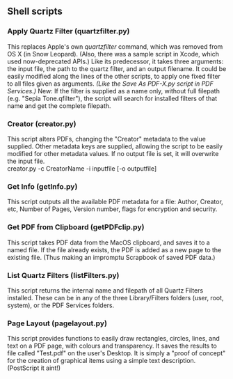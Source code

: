 ## Shell scripts
### Apply Quartz Filter (quartzfilter.py)
This replaces Apple's own _quartzfilter_ command, which was removed from OS X (in Snow Leopard). (Also, there was a sample script in Xcode, which used now-deprecated APIs.) Like its predecessor, it takes three arguments: the input file, the path to the quartz filter, and an output filename. It could be easily modified along the lines of the other scripts, to apply one fixed filter to all files given as arguments. _(Like the Save As PDF-X.py script in PDF Services.)_
New: If the filter is supplied as a name only, without full filepath (e.g. "Sepia Tone.qfilter"), the script will search for installed filters of that name and get the complete filepath.

### Creator (creator.py)
This script alters PDFs, changing the "Creator" metadata to the value supplied. Other metadata keys are supplied, allowing the script to be easily modified for other metadata values. If no output file is set, it will overwrite the input file.  
creator.py -c CreatorName -i inputfile [-o outputfile]

### Get Info (getInfo.py)
This script outputs all the available PDF metadata for a file: Author, Creator, etc, Number of Pages, Version number, flags for encryption and security.

### Get PDF from Clipboard (getPDFclip.py)
This script takes PDF data from the MacOS clipboard, and saves it to a named file. If the file already exists, the PDF is added as a new page to the existing file. (Thus making an impromptu Scrapbook of saved PDF data.)

### List Quartz Filters (listFilters.py)
This script returns the internal name and filepath of all Quartz Filters installed. These can be in any of the three Library/Filters folders (user, root, system), or the PDF Services folders.

### Page Layout (pagelayout.py)
This script provides functions to easily draw rectangles, circles, lines, and text on a PDF page, with colours and transparency. It saves the results to file called "Test.pdf" on the user's Desktop. It is simply a "proof of concept" for the creation of graphical items using a simple text description. (PostScript it aint!)
